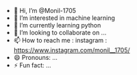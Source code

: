 - 👋 Hi, I’m @Monil-1705
- 👀 I’m interested in machine learning
- 🌱 I’m currently learning python
- 💞️ I’m looking to collaborate on ...
- 📫 How to reach me : instagram : https://www.instagram.com/monil__1705/
- 😄 Pronouns: ...
- ⚡ Fun fact: ...

<!---
Monil-1705/Monil-1705 is a ✨ special ✨ repository because its `README.md` (this file) appears on your GitHub profile.
You can click the Preview link to take a look at your changes.
--->
